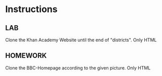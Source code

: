 # Instructions

## LAB

Clone the Khan Academy Website until the end of "districts". Only HTML

## HOMEWORK

Clone the BBC-Homepage according to the given picture. Only HTML
